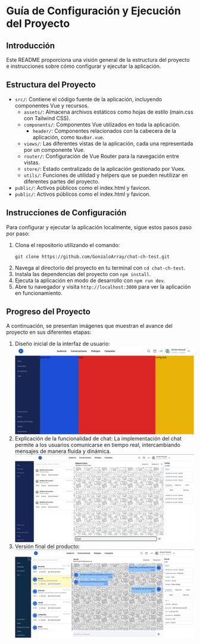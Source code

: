 # Guía de Configuración y Ejecución del Proyecto

## Introducción

Este README proporciona una visión general de la estructura del proyecto e instrucciones sobre cómo configurar y ejecutar la aplicación.

## Estructura del Proyecto

- `src/`: Contiene el código fuente de la aplicación, incluyendo componentes Vue y recursos.
  - `assets/`: Almacena archivos estáticos como hojas de estilo (main.css con Tailwind CSS).
  - `components/`: Componentes Vue utilizados en toda la aplicación.
    - `header/`: Componentes relacionados con la cabecera de la aplicación, como `NavBar.vue`.
  - `views/`: Las diferentes vistas de la aplicación, cada una representada por un componente Vue.
  - `router/`: Configuración de Vue Router para la navegación entre vistas.
  - `store/`: Estado centralizado de la aplicación gestionado por Vuex.
  - `utils/`: Funciones de utilidad y helpers que se pueden reutilizar en diferentes partes del proyecto.
- `public/`: Activos públicos como el index.html y favicon.
- `public/`: Activos públicos como el index.html y favicon.

## Instrucciones de Configuración

Para configurar y ejecutar la aplicación localmente, sigue estos pasos paso por paso:

1. Clona el repositorio utilizando el comando:
   ```
   git clone https://github.com/GonzaloArray/chat-ch-test.git
   ```
2. Navega al directorio del proyecto en tu terminal con `cd chat-ch-test`.
3. Instala las dependencias del proyecto con `npm install`.
4. Ejecuta la aplicación en modo de desarrollo con `npm run dev`.
5. Abre tu navegador y visita `http://localhost:3000` para ver la aplicación en funcionamiento.


## Progreso del Proyecto

A continuación, se presentan imágenes que muestran el avance del proyecto en sus diferentes etapas:

1. Diseño inicial de la interfaz de usuario:
   ![Diseño Inicial UI](./src/assets/proyect/Comienzo.jpeg)
2. Explicación de la funcionalidad de chat:
   La implementación del chat permite a los usuarios comunicarse en tiempo real, intercambiando mensajes de manera fluida y dinámica.
   ![Chat Funcionalidad](./src/assets/proyect/ChatConversation.jpeg)
3. Versión final del producto:
   ![Producto Final](./src/assets/proyect/Finish.jpeg)

